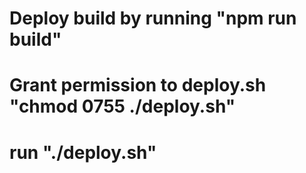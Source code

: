 # Deploy build by running "npm run build"

# Grant permission to deploy.sh "chmod 0755 ./deploy.sh"

# run "./deploy.sh"
